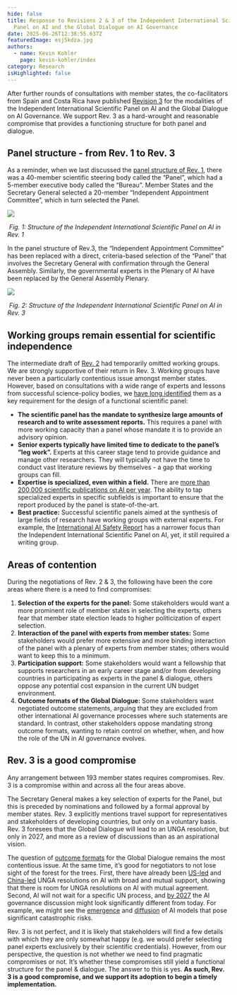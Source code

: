 ```yaml
---
hide: false
title: Response to Revisions 2 & 3 of the Independent International Scientific
  Panel on AI and the Global Dialogue on AI Governance
date: 2025-06-26T12:38:55.637Z
featuredImage: esj5kdza.jpg
authors:
  - name: Kevin Kohler
    page: kevin-kohler/index
category: Research
isHighlighted: false
---
```

After further rounds of consultations with member states, the co-facilitators from Spain and Costa Rica have published [Revision 3](https://www.un.org/global-digital-compact/sites/default/files/2025-06/ToR%20and%20Modalities%20Rev%203%20%2824%20June%202025%29.pdf) for the modalities of the Independent International Scientific Panel on AI and the Global Dialogue on AI Governance. We support Rev. 3 as a hard-wrought and reasonable compromise that provides a functioning structure for both panel and dialogue. 

## Panel structure - from Rev. 1 to Rev. 3

As a reminder, when we last discussed the [panel structure of Rev. 1](https://www.simoninstitute.ch/blog/post/response-to-revision-1-of-the-independent-international-scientific-panel-on-ai-and-the-global-dialogue-on-ai-governance/), there was a 40-member scientific steering body called the “Panel”, which had a 5-member executive body called the “Bureau”. Member States and the Secretary General selected a 20-member “Independent Appointment Committee”, which in turn selected the Panel.

![](https://lh7-rt.googleusercontent.com/docsz/AD_4nXfZJzvo1jzZ6wWUUBd_Ck1mp15_oqzR9wnVYVYo3P0Ar8xNRCSVCPTn06j2j2Wlr0_KnLTl2LyU-sHdm_x2dKnnt_0zMgHKSc5cjWuU63OJ72BvuzgxK51veIsBi0oENVNjbtsaOg?key=TfF4N2jDuYoqO8PZTC-q1Q)

 *Fig. 1: Structure of the Independent International Scientific Panel on AI in Rev. 1*

In the panel structure of Rev.3, the “Independent Appointment Committee” has been replaced with a direct, criteria-based selection of the “Panel” that involves the Secretary General with confirmation through the General Assembly. Similarly, the governmental experts in the Plenary of AI have been replaced by the General Assembly Plenary.

![](https://lh7-rt.googleusercontent.com/docsz/AD_4nXf17yPf5Dhz7yJ9Zr12Lb0SdTCrjdtcIpj2NajjMNYO8hbCSO9SSmY1IiZLAVFNNWWeVpuj3smKutyc-D9fhW_8dIyZDY1QWsWTNcECNx5CYwT7RYiKYo9Rt5kl64MUd_Uh4PcepA?key=TfF4N2jDuYoqO8PZTC-q1Q)

 *Fig. 2: Structure of the Independent International Scientific Panel on AI in Rev. 3*

## Working groups remain essential for scientific independence

The intermediate draft of [Rev. 2](https://www.un.org/global-digital-compact/sites/default/files/2025-06/tor_and_modalities_rev_2.pdf) had temporarily omitted working groups. We are strongly supportive of their return in Rev. 3. Working groups have never been a particularly contentious issue amongst member states. However, based on consultations with a wide range of experts and lessons from successful science-policy bodies, we [have long identified](https://drive.google.com/file/d/17mBzqt7foXThI9xcAP8gsTKan34Zk5Mv/view) them as a key requirement for the design of a functional scientific panel:

* **The scientific panel has the mandate to synthesize large amounts of research and to write assessment reports.** This requires a panel with more working capacity than a panel whose mandate it is to provide an advisory opinion.
* **Senior experts typically have limited time to dedicate to the panel’s “leg work”.** Experts at this career stage tend to provide guidance and manage other researchers. They will typically not have the time to conduct vast literature reviews by themselves - a gap that working groups can fill.
* **Expertise is specialized, even within a field.** There are [more than 200,000 scientific publications on AI per year](https://hai.stanford.edu/ai-index/2025-ai-index-report/research-and-development). The ability to tap specialized experts in specific subfields is important to ensure that the report produced by the panel is state-of-the-art.
* **Best practice:** Successful scientific panels aimed at the synthesis of large fields of research have working groups with external experts. For example, the [International AI Safety Report](https://assets.publishing.service.gov.uk/media/679a0c48a77d250007d313ee/International_AI_Safety_Report_2025_accessible_f.pdf) has a narrower focus than the Independent International Scientific Panel on AI, yet, it still required a writing group.

## Areas of contention

During the negotiations of Rev. 2 & 3, the following have been the core areas where there is a need to find compromises:

1. **Selection of the experts for the panel:** Some stakeholders would want a more prominent role of member states in selecting the experts, others fear that member state election leads to higher politicization of expert selection.
2. **Interaction of the panel with experts from member states:** Some stakeholders would prefer more extensive and more binding interaction of the panel with a plenary of experts from member states; others would want to keep this to a minimum.
3. **Participation support:** Some stakeholders would want a fellowship that supports researchers in an early career stage and/or from developing countries in participating as experts in the panel & dialogue, others oppose any potential cost expansion in the current UN budget environment.
4. **Outcome formats of the Global Dialogue:** Some stakeholders want negotiated outcome statements, arguing that they are excluded from other international AI governance processes where such statements are standard. In contrast, other stakeholders oppose mandating strong outcome formats, wanting to retain control on whether, when, and how the role of the UN in AI governance evolves.

## Rev. 3 is a good compromise

Any arrangement between 193 member states requires compromises. Rev. 3 is a compromise within and across all the four areas above. 

The Secretary General makes a key selection of experts for the Panel, but this is preceded by nominations and followed by a formal approval by member states. Rev. 3 explicitly mentions travel support for representatives and stakeholders of developing countries, but only on a voluntary basis. Rev. 3 foresees that the Global Dialogue will lead to an UNGA resolution, but only in 2027, and more as a review of discussions than as an aspirational vision.

The question of [outcome formats](https://www.simoninstitute.ch/blog/post/how-formal-should-it-be-outcome-formats-for-the-global-dialogue-on-ai-governance/) for the Global Dialogue remains the most contentious issue. At the same time, it’s good for negotiators to not lose sight of the forest for the trees. First, there have already been [US-led](https://digitallibrary.un.org/record/4040897?v=pdf) and [China-led](https://digitallibrary.un.org/record/4053245?v=pdf&ln=en) UNGA resolutions on AI with broad and mutual support, showing that there is room for UNGA resolutions on AI with mutual agreement. Second, AI will not wait for a specific UN process, and [by 2027](https://ai-2027.com/) the AI governance discussion might look significantly different from today. For example, we might see the [emergence](https://www.anthropic.com/news/activating-asl3-protections) and [diffusion](https://epoch.ai/blog/open-models-report) of AI models that pose significant catastrophic risks.

Rev. 3 is not perfect, and it is likely that stakeholders will find a few details with which they are only somewhat happy (e.g. we would prefer selecting panel experts exclusively by their scientific credentials). However, from our perspective, the question is not whether we need to find pragmatic compromises or not. It’s whether these compromises still yield a functional structure for the panel & dialogue. The answer to this is yes. **As such, Rev. 3 is a good compromise, and we support its adoption to begin a timely implementation.**